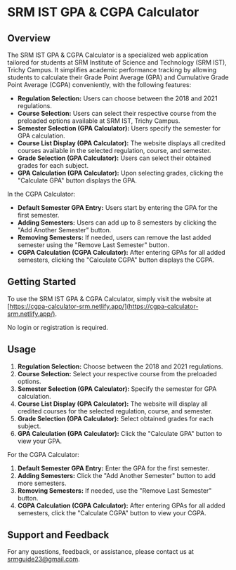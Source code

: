 # SRM IST GPA & CGPA Calculator

## Overview

The SRM IST GPA & CGPA Calculator is a specialized web application tailored for students at SRM Institute of Science and Technology (SRM IST), Trichy Campus. It simplifies academic performance tracking by allowing students to calculate their Grade Point Average (GPA) and Cumulative Grade Point Average (CGPA) conveniently, with the following features:

- **Regulation Selection:** Users can choose between the 2018 and 2021 regulations.
- **Course Selection:** Users can select their respective course from the preloaded options available at SRM IST, Trichy Campus.
- **Semester Selection (GPA Calculator):** Users specify the semester for GPA calculation.
- **Course List Display (GPA Calculator):** The website displays all credited courses available in the selected regulation, course, and semester.
- **Grade Selection (GPA Calculator):** Users can select their obtained grades for each subject.
- **GPA Calculation (GPA Calculator):** Upon selecting grades, clicking the "Calculate GPA" button displays the GPA.

In the CGPA Calculator:

- **Default Semester GPA Entry:** Users start by entering the GPA for the first semester.
- **Adding Semesters:** Users can add up to 8 semesters by clicking the "Add Another Semester" button.
- **Removing Semesters:** If needed, users can remove the last added semester using the "Remove Last Semester" button.
- **CGPA Calculation (CGPA Calculator):** After entering GPAs for all added semesters, clicking the "Calculate CGPA" button displays the CGPA.

## Getting Started

To use the SRM IST GPA & CGPA Calculator, simply visit the website at [https://cgpa-calculator-srm.netlify.app/](https://cgpa-calculator-srm.netlify.app/). 

No login or registration is required.

## Usage

1. **Regulation Selection:** Choose between the 2018 and 2021 regulations.
2. **Course Selection:** Select your respective course from the preloaded options.
3. **Semester Selection (GPA Calculator):** Specify the semester for GPA calculation.
4. **Course List Display (GPA Calculator):** The website will display all credited courses for the selected regulation, course, and semester.
5. **Grade Selection (GPA Calculator):** Select obtained grades for each subject.
6. **GPA Calculation (GPA Calculator):** Click the "Calculate GPA" button to view your GPA.

For the CGPA Calculator:

1. **Default Semester GPA Entry:** Enter the GPA for the first semester.
2. **Adding Semesters:** Click the "Add Another Semester" button to add more semesters.
3. **Removing Semesters:** If needed, use the "Remove Last Semester" button.
4. **CGPA Calculation (CGPA Calculator):** After entering GPAs for all added semesters, click the "Calculate CGPA" button to view your CGPA.

## Support and Feedback

For any questions, feedback, or assistance, please contact us at [srmguide23@gmail.com](mailto:srmguide23@gmail.com).


